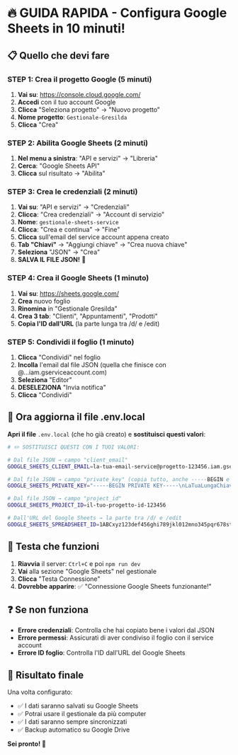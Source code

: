 # 🔥 GUIDA RAPIDA - Configura Google Sheets in 10 minuti!

## 📋 Quello che devi fare

### STEP 1: Crea il progetto Google (5 minuti)
1. **Vai su**: https://console.cloud.google.com/
2. **Accedi** con il tuo account Google
3. **Clicca** "Seleziona progetto" → "Nuovo progetto"
4. **Nome progetto**: `Gestionale-Gresilda`
5. **Clicca** "Crea"

### STEP 2: Abilita Google Sheets (2 minuti)
1. **Nel menu a sinistra**: "API e servizi" → "Libreria"
2. **Cerca**: "Google Sheets API"  
3. **Clicca** sul risultato → "Abilita"

### STEP 3: Crea le credenziali (2 minuti)
1. **Vai su**: "API e servizi" → "Credenziali"
2. **Clicca**: "Crea credenziali" → "Account di servizio"
3. **Nome**: `gestionale-sheets-service`
4. **Clicca**: "Crea e continua" → "Fine"
5. **Clicca** sull'email del service account appena creato
6. **Tab "Chiavi"** → "Aggiungi chiave" → "Crea nuova chiave"
7. **Seleziona** "JSON" → "Crea"
8. **SALVA IL FILE JSON!** 🔐

### STEP 4: Crea il Google Sheets (1 minuto)
1. **Vai su**: https://sheets.google.com/
2. **Crea** nuovo foglio
3. **Rinomina** in "Gestionale Gresilda" 
4. **Crea 3 tab**: "Clienti", "Appuntamenti", "Prodotti"
5. **Copia l'ID dall'URL** (la parte lunga tra /d/ e /edit)

### STEP 5: Condividi il foglio (1 minuto)  
1. **Clicca** "Condividi" nel foglio
2. **Incolla** l'email dal file JSON (quella che finisce con @...iam.gserviceaccount.com)
3. **Seleziona** "Editor"
4. **DESELEZIONA** "Invia notifica"
5. **Clicca** "Condividi"

## 📝 Ora aggiorna il file .env.local

**Apri il file** `.env.local` (che ho già creato) e **sostituisci questi valori**:

```bash
# ✏️ SOSTITUISCI QUESTI CON I TUOI VALORI:

# Dal file JSON → campo "client_email" 
GOOGLE_SHEETS_CLIENT_EMAIL=la-tua-email-service@progetto-123456.iam.gserviceaccount.com

# Dal file JSON → campo "private_key" (copia tutto, anche -----BEGIN e -----END)
GOOGLE_SHEETS_PRIVATE_KEY="-----BEGIN PRIVATE KEY-----\nLaTuaLungaChiaveQui...\n-----END PRIVATE KEY-----\n"

# Dal file JSON → campo "project_id"
GOOGLE_SHEETS_PROJECT_ID=il-tuo-progetto-id-123456

# Dall'URL del Google Sheets → la parte tra /d/ e /edit
GOOGLE_SHEETS_SPREADSHEET_ID=1ABCxyz123def456ghi789jkl012mno345pqr678stu901vwx234yz
```

## 🧪 Testa che funzioni

1. **Riavvia** il server: `Ctrl+C` e poi `npm run dev`
2. **Vai** alla sezione "Google Sheets" nel gestionale  
3. **Clicca** "Testa Connessione"
4. **Dovrebbe apparire**: ✅ "Connessione Google Sheets funzionante!"

## ❓ Se non funziona

- **Errore credenziali**: Controlla che hai copiato bene i valori dal JSON
- **Errore permessi**: Assicurati di aver condiviso il foglio con il service account
- **Errore ID foglio**: Controlla l'ID dall'URL del Google Sheets

## 🎯 Risultato finale

Una volta configurato:
- ✅ I dati saranno salvati su Google Sheets
- ✅ Potrai usare il gestionale da più computer
- ✅ I dati saranno sempre sincronizzati
- ✅ Backup automatico su Google Drive

**Sei pronto! 🚀**
